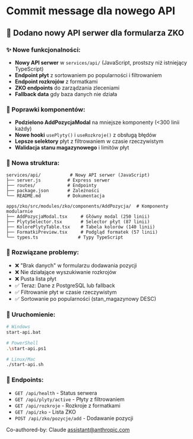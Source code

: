 # Commit message dla nowego API

## 🚀 Dodano nowy API serwer dla formularza ZKO

### ✨ Nowe funkcjonalności:
- **Nowy API serwer** w `services/api/` (JavaScript, prostszy niż istniejący TypeScript)
- **Endpoint płyt** z sortowaniem po popularności i filtrowaniem
- **Endpoint rozkrojów** z formatkami
- **ZKO endpoints** do zarządzania zleceniami
- **Fallback data** gdy baza danych nie działa

### 🔧 Poprawki komponentów:
- **Podzielono AddPozycjaModal** na mniejsze komponenty (<300 linii każdy)
- **Nowe hooki** `usePlyty()` i `useRozkroje()` z obsługą błędów
- **Lepsze selektory** płyt z filtrowaniem w czasie rzeczywistym
- **Walidacja stanu magazynowego** i limitów płyt

### 📁 Nowa struktura:
```
services/api/           # Nowy API serwer (JavaScript)
├── server.js          # Express serwer  
├── routes/            # Endpointy
├── package.json       # Zależności
└── README.md          # Dokumentacja

apps/zko/src/modules/zko/components/AddPozycja/  # Komponenty modularnie
├── AddPozycjaModal.tsx     # Główny modal (250 linii)
├── PlytySelector.tsx       # Selector płyt (87 linii)
├── KolorePlytyTable.tsx    # Tabela kolorów (140 linii)
├── FormatkiPreview.tsx     # Podgląd formatek (57 linii)
└── types.ts               # Typy TypeScript
```

### 🎯 Rozwiązane problemy:
- ❌ "Brak danych" w formularzu dodawania pozycji
- ❌ Nie działające wyszukiwanie rozkrojów  
- ❌ Pusta lista płyt
- ✅ Teraz: Dane z PostgreSQL lub fallback
- ✅ Filtrowanie płyt w czasie rzeczywistym
- ✅ Sortowanie po popularności (stan_magazynowy DESC)

### 🚀 Uruchomienie:
```bash
# Windows
start-api.bat

# PowerShell  
.\start-api.ps1

# Linux/Mac
./start-api.sh
```

### 🔗 Endpoints:
- `GET /api/health` - Status serwera
- `GET /api/plyty/active` - Płyty z filtrowaniem
- `GET /api/rozkroje` - Rozkroje z formatkami  
- `GET /api/zko` - Lista ZKO
- `POST /api/zko/pozycje/add` - Dodawanie pozycji

Co-authored-by: Claude <assistant@anthropic.com>

